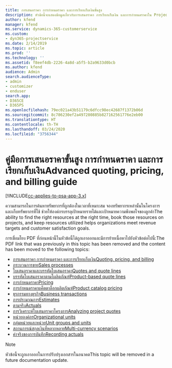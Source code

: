 ```yaml
---
title: การเสนอราคา การกำหนดราคา และการเรียกเก็บเงินขั้นสูง
description: หัวข้อนี้จะแสดงข้อมูลเกี่ยวกับการเสนอราคา การเรียกเก็บเงิน และการกำหนดราคาใน Project Service Automation
author: kfend
manager: kfend
ms.service: dynamics-365-customerservice
ms.custom:
- dyn365-projectservice
ms.date: 2/14/2019
ms.topic: article
ms.prod: ''
ms.technology: ''
ms.assetid: f8eef4db-2226-4a8d-a5f5-b2a9633d0bcb
ms.author: kfend
audience: Admin
search.audienceType:
- admin
- customizer
- enduser
search.app:
- D365CE
- D365PS
ms.openlocfilehash: 79ec021a43b51179c6dfcc98ec42687f1372b06d
ms.sourcegitcommit: 8c786230ef2a497280885b827162561776e2eb00
ms.translationtype: HT
ms.contentlocale: th-TH
ms.lasthandoff: 03/24/2020
ms.locfileid: "3756344"
---
```

# <a name="advanced-quoting-pricing-and-billing-guide"></a><span data-ttu-id="79856-103">คู่มือการเสนอราคาขั้นสูง การกำหนดราคา และการเรียกเก็บเงิน</span><span class="sxs-lookup"><span data-stu-id="79856-103">Advanced quoting, pricing, and billing guide</span></span>

[!INCLUDE[cc-applies-to-psa-app-3.x](../../includes/cc-applies-to-psa-app-3x.md)]

<span data-ttu-id="79856-104">ความสามารถในการค้นหาทรัพยากรที่ถูกต้องในเวลาที่เหมาะสม จองทรัพยากรเหล่านั้นในโครงการ และเก็บทรัพยากรที่ใช้ ช่วยให้องค์กรบรรลุเป้าหมายรายได้และเป้าหมายความพึงพอใจของลูกค้า</span><span class="sxs-lookup"><span data-stu-id="79856-104">The ability to find the right resources at the right time, book those resources on projects, and keep resources utilized helps organizations meet revenue targets and customer satisfaction goals.</span></span> 

<span data-ttu-id="79856-105">การเชื่อมโยง PDF ที่ก่อนหน้านี้ในหัวข้อนี้ได้ถูกเอาออกและมีการย้ายเนื้อหาไปยังหัวข้อต่อไปนี้:</span><span class="sxs-lookup"><span data-stu-id="79856-105">The PDF link that was previously in this topic has been removed and the content has been moved to the following topics:</span></span>

- [<span data-ttu-id="79856-106">การเสนอราคา การกำหนดราคา และการเรียกเก็บเงิน</span><span class="sxs-lookup"><span data-stu-id="79856-106">Quoting, pricing, and billing</span></span>](../quote-bill-price.md)
- [<span data-ttu-id="79856-107">กระบวนการขาย</span><span class="sxs-lookup"><span data-stu-id="79856-107">Sales processes</span></span>](../basic-sales-process.md)
- [<span data-ttu-id="79856-108">ใบเสนอราคาและบรรทัดใบเสนอราคา</span><span class="sxs-lookup"><span data-stu-id="79856-108">Quotes and quote lines</span></span>](../basic-quote-lines.md)
- [<span data-ttu-id="79856-109">บรรทัดใบเสนอราคาตามโผลิตภัณฑ์</span><span class="sxs-lookup"><span data-stu-id="79856-109">Product-based quote lines</span></span>](../product-based-quote-lines.md)
- [<span data-ttu-id="79856-110">การกำหนดราคา</span><span class="sxs-lookup"><span data-stu-id="79856-110">Pricing</span></span>](../basic-pricing.md)
- [<span data-ttu-id="79856-111">การกำหนดราคาแค็ตตาล็อกผลิตภัณฑ์</span><span class="sxs-lookup"><span data-stu-id="79856-111">Product catalog pricing</span></span>](../product-catalog-pricing.md)
- [<span data-ttu-id="79856-112">ธุรกรรมทางธุรกิจ</span><span class="sxs-lookup"><span data-stu-id="79856-112">Business transactions</span></span>](../basic-business-transactions.md)
- [<span data-ttu-id="79856-113">การประมาณการ</span><span class="sxs-lookup"><span data-stu-id="79856-113">Estimates</span></span>](../estimates.md)
- [<span data-ttu-id="79856-114">ตามจริง</span><span class="sxs-lookup"><span data-stu-id="79856-114">Actuals</span></span>](../actuals.md)
- [<span data-ttu-id="79856-115">การวิเคราะห์ใบเสนอราคาโครงการ</span><span class="sxs-lookup"><span data-stu-id="79856-115">Analyzing project quotes</span></span>](../basic-analyzing-quotes.md)
- [<span data-ttu-id="79856-116">หน่วยองค์กร</span><span class="sxs-lookup"><span data-stu-id="79856-116">Organizational units</span></span>](../advanced-organizational.md)
- [<span data-ttu-id="79856-117">กลุ่มหน่วยและหน่วย</span><span class="sxs-lookup"><span data-stu-id="79856-117">Unit groups and units</span></span>](../advanced-units.md)
- [<span data-ttu-id="79856-118">สถานการณ์สกุลเงินที่หลากหลาย</span><span class="sxs-lookup"><span data-stu-id="79856-118">Multi-currency scenarios</span></span>](../advanced-currency.md)
- [<span data-ttu-id="79856-119">ค่าจริงของการบันทึก</span><span class="sxs-lookup"><span data-stu-id="79856-119">Recording actuals</span></span>](../advanced-actuals.md)

> [!NOTE]
> <span data-ttu-id="79856-120">หัวข้อนี้จะถูกเอาออกในการปรับปรุงเอกสารในอนาคต</span><span class="sxs-lookup"><span data-stu-id="79856-120">This topic will be removed in a future documentation update.</span></span> 
